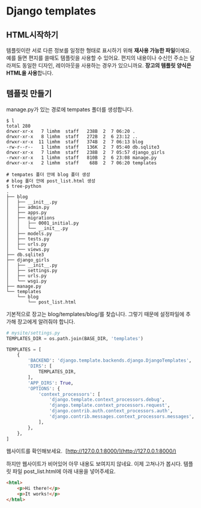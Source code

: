 # Django templates

## HTML시작하기

템플릿이란 서로 다른 정보를 일정한 형태로 표시하기 위해 **재사용 가능한 파일**이예요. 예를 들면 편지를 쓸때도 템플릿을 사용할 수 있어요. 편지의 내용이나 수신인 주소는 달라져도 동일한 디자인, 레이아웃을 사용하는 경우가 있으니까요. **장고의 템플릿 양식은 HTML을 사용**합니다.

## 템플릿 만들기

manage.py가 있는 경로에 tempates 폴더를 생성합니다.

```shell
$ l
total 280
drwxr-xr-x   7 limhm  staff   238B  2  7 06:20 .
drwxr-xr-x   8 limhm  staff   272B  2  6 23:12 ..
drwxr-xr-x  11 limhm  staff   374B  2  7 06:13 blog
-rw-r--r--   1 limhm  staff   136K  2  7 05:40 db.sqlite3
drwxr-xr-x   7 limhm  staff   238B  2  7 05:57 django_girls
-rwxr-xr-x   1 limhm  staff   810B  2  6 23:08 manage.py
drwxr-xr-x   2 limhm  staff    68B  2  7 06:20 templates

# tempates 폴더 안에 blog 폴더 생성
# blog 폴더 안에 post_list.html 생성
$ tree-python
.
├── blog
│   ├── __init__.py
│   ├── admin.py
│   ├── apps.py
│   ├── migrations
│   │   ├── 0001_initial.py
│   │   └── __init__.py
│   ├── models.py
│   ├── tests.py
│   ├── urls.py
│   └── views.py
├── db.sqlite3
├── django_girls
│   ├── __init__.py
│   ├── settings.py
│   ├── urls.py
│   └── wsgi.py
├── manage.py
└── templates
    └── blog
        └── post_list.html
```

기본적으로 장고는 blog/templates/blog/를 찾습니다. 그렇기 때문에 설정파일에 추가해 장고에게 알려줘야 합니다. 

```python
# mysite/settings.py
TEMPLATES_DIR = os.path.join(BASE_DIR, 'templates')

TEMPLATES = [
    {
        'BACKEND': 'django.template.backends.django.DjangoTemplates',
        'DIRS': [
            TEMPLATES_DIR,
        ],
        'APP_DIRS': True,
        'OPTIONS': {
            'context_processors': [
                'django.template.context_processors.debug',
                'django.template.context_processors.request',
                'django.contrib.auth.context_processors.auth',
                'django.contrib.messages.context_processors.messages',
            ],
        },
    },
]
```

웹사이트를 확인해보세요.  [http://127.0.0.1:8000/](http://127.0.0.1:8000/)

하지만 웹사이트가 비어있어 아무 내용도 보여지지 않네요. 이제 고쳐나가 봅시다. 템플릿 파일 post_list.html에 아래 내용을 넣어주세요. 

```html
<html>
    <p>Hi there!</p>
    <p>It works!</p>
</html>
```

